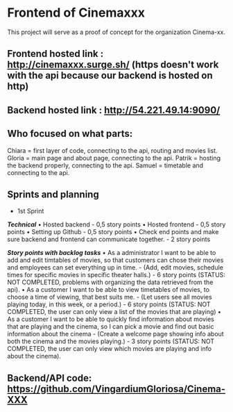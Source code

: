 # Frontend of Cinemaxxx
This project will serve as a proof of concept for the organization Cinema-xx.

## Frontend hosted link : http://cinemaxxx.surge.sh/ (https doesn't work with the api because our backend is hosted on http)
 

## Backend hosted link : http://54.221.49.14:9090/


## Who focused on what parts:
Chiara = first layer of code, connecting to the api, routing and movies list.
Gloria = main page and about page, connecting to the api.
Patrik = hosting the backend properly, connecting to the api.
Samuel = timetable and connecting to the api.


## Sprints and planning
 - 1st Sprint

***Technical***
•    Hosted backend - 0,5 story points
•    Hosted frontend - 0,5 story points
•    Setting up Github - 0,5 story points
•    Check end points and make sure backend and frontend can communicate together. - 2 story points

***Story points with backlog tasks***
•    As a administrator I want to be able to add and edit timtables of movies, so that customers can chose their movies and employees can set everything up in time. - (Add, edit movies, schedule times for specific movies in specific theater halls.) - 6 story points (STATUS: NOT COMPLETED, problems with organizing the data retrieved from the api).
•    As a customer I want to be able to view timetables of movies, to choose a time of viewing, that best suits me. - (Let users see all movies playing today, in this week, or a period.) - 6 story points  (STATUS: NOT COMPLETED, the user can only view a list of the movies that are playing)
•    As a customer I want to be able to quickly find information about movies that are playing and the cinema, so I can pick a movie and find out basic information about the cinema - (Create a welcome page showing info about both the cinema and the movies playing.) - 3 story points (STATUS: NOT COMPLETED, the user can only view which movies are playing and info about the cinema).


## Backend/API code: https://github.com/VingardiumGloriosa/Cinema-XXX

